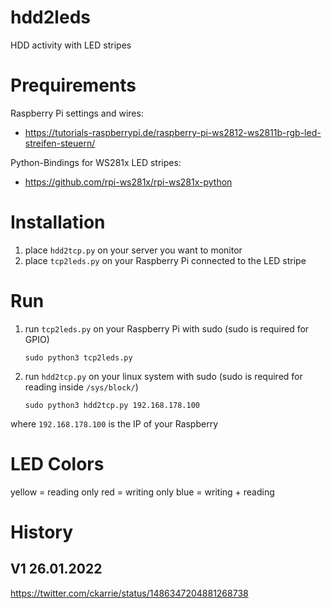 # hdd2leds
HDD activity with LED stripes


# Prequirements

Raspberry Pi settings and wires:
- https://tutorials-raspberrypi.de/raspberry-pi-ws2812-ws2811b-rgb-led-streifen-steuern/

Python-Bindings for WS281x LED stripes:
- https://github.com/rpi-ws281x/rpi-ws281x-python

# Installation

1. place `hdd2tcp.py` on your server you want to monitor
2. place `tcp2leds.py` on your Raspberry Pi connected to the LED stripe

# Run

1. run `tcp2leds.py` on your Raspberry Pi with sudo (sudo is required for GPIO)

   `sudo python3 tcp2leds.py`

2. run `hdd2tcp.py` on your linux system with sudo (sudo is required for reading inside `/sys/block/`)

   `sudo python3 hdd2tcp.py 192.168.178.100`

where `192.168.178.100` is the IP of your Raspberry

# LED Colors

yellow = reading only
red = writing only
blue = writing + reading

# History

## V1 26.01.2022

https://twitter.com/ckarrie/status/1486347204881268738
